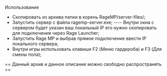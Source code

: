 Использование
- Скопировать из архива папки в корень RageMP/server-files/;
- Запустить сервер с файла ragemp-server.exe;
---- Внутри окна с сервером будет указан ваш локальный IP его нужно скопировать для подключения через Rage Launcher;
- Запустить Rage MP и выбрав прямое подключение ввести IP локального сервера;
- Внутри игры использовать клавиши F2 (Меню гардероба) и F3 (Для смены пола);

== Данный архив и данное описание можно свободно распространять ==
